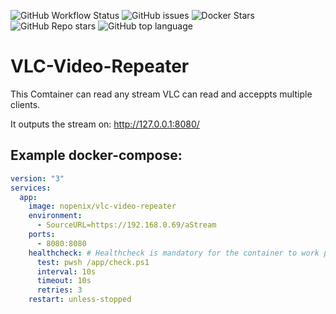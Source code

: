 ![GitHub Workflow Status](https://img.shields.io/github/actions/workflow/status/NopeNix/VLC-Video-Repeater/Build%20and%20Push%20to%20Docker%20Hub.yml?label=Build%20and%20Push%20to%20Docker%20Hub)
![GitHub issues](https://img.shields.io/github/issues-raw/NopeNix/VLC-Video-Repeater)
![Docker Stars](https://img.shields.io/docker/stars/nopenix/vlc-video-repeater)
![GitHub Repo stars](https://img.shields.io/github/stars/NopeNix/VLC-Video-Repeater?label=GitHub%20Stars)
![GitHub top language](https://img.shields.io/github/languages/top/NopeNix/VLC-Video-Repeater)
# VLC-Video-Repeater

This Comtainer can read any stream VLC can read and acceppts multiple clients.

It outputs the stream on: http://127.0.0.1:8080/

## Example docker-compose:
```yml
version: "3"
services:
  app:
    image: nopenix/vlc-video-repeater
    environment:
      - SourceURL=https://192.168.0.69/aStream
    ports:
      - 8080:8080
    healthcheck: # Healthcheck is mandatory for the container to work propperly (especially reconnects!)
      test: pwsh /app/check.ps1
      interval: 10s
      timeout: 10s
      retries: 3
    restart: unless-stopped
```